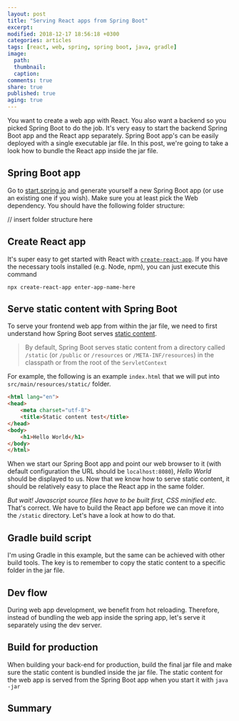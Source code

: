 ```yaml
---
layout: post
title: "Serving React apps from Spring Boot"
excerpt:
modified: 2018-12-17 18:56:18 +0300
categories: articles
tags: [react, web, spring, spring boot, java, gradle]
image:
  path:
  thumbnail:
  caption:
comments: true
share: true
published: true
aging: true
---
```


You want to create a web app with React.
You also want a backend so you picked Spring Boot to do the job.
It's very easy to start the backend Spring Boot app and the React app separately.
Spring Boot app's can be easily deployed with a single executable jar file.
In this post, we're going to take a look how to bundle the React app inside the jar file.

## Spring Boot app

Go to [start.spring.io](https://start.spring.io/ "Spring Initializr") and generate yourself a new Spring Boot app (or use an existing one if you wish).
Make sure you at least pick the Web dependency.
You should have the following folder structure:

// insert folder structure here

## Create React app

It's super easy to get started with React with [`create-react-app`](https://facebook.github.io/create-react-app/ "Create React App").
If you have the necessary tools installed (e.g. Node, npm), you can just execute this command

```
npx create-react-app enter-app-name-here
```

## Serve static content with Spring Boot

To serve your frontend web app from within the jar file, we need to first understand how Spring Boot serves [static content](https://docs.spring.io/spring-boot/docs/current/reference/html/boot-features-developing-web-applications.html#boot-features-spring-mvc-static-content).

> By default, Spring Boot serves static content from a directory called `/static` (or `/public` or `/resources` or `/META-INF/resources`) in the classpath or from the root of the `ServletContext`

For example, the following is an example `index.html` that we will put into `src/main/resources/static/` folder.

```html
<html lang="en">
<head>
    <meta charset="utf-8">
    <title>Static content test</title>
</head>
<body>
    <h1>Hello World</h1>
</body>
</html>
```

When we start our Spring Boot app and point our web browser to it (with default configuration the URL should be `localhost:8080`), *Hello World* should be displayed to us.
Now that we know how to serve static content, it should be relatively easy to place the React app in the same folder.

*But wait! Javascript source files have to be built first, CSS minified etc.*
That's correct.
We have to build the React app before we can move it into the `/static` directory.
Let's have a look at how to do that.

## Gradle build script

I'm using Gradle in this example, but the same can be achieved with other build tools.
The key is to remember to copy the static content to a specific folder in the jar file.

## Dev flow

During web app development, we benefit from hot reloading.
Therefore, instead of bundling the web app inside the spring app, let's serve it separately using the dev server.

## Build for production

When building your back-end for production, build the final jar file and make sure the static content is bundled inside the jar file.
The static content for the web app is served from the Spring Boot app when you start it with `java -jar`

## Summary
